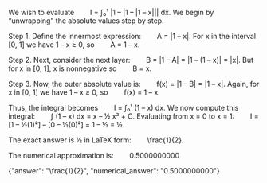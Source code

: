 We wish to evaluate
  I = ∫₀¹ |1 – |1 – |1 – x||| dx.
We begin by “unwrapping” the absolute values step by step.

Step 1. Define the innermost expression:
  A = |1 – x|.
For x in the interval [0, 1] we have 1 – x ≥ 0, so
  A = 1 – x.

Step 2. Next, consider the next layer:
  B = |1 – A| = |1 – (1 – x)| = |x|.
But for x in [0, 1], x is nonnegative so
  B = x.

Step 3. Now, the outer absolute value is:
  f(x) = |1 – B| = |1 – x|.
Again, for x in [0, 1] we have 1 – x ≥ 0, so
  f(x) = 1 – x.

Thus, the integral becomes
  I = ∫₀¹ (1 – x) dx.
We now compute this integral:
  ∫ (1 – x) dx = x – ½ x² + C.
Evaluating from x = 0 to x = 1:
  I = [1 – ½(1)²] – [0 – ½(0)²] = 1 – ½ = ½.

The exact answer is ½ in LaTeX form:
  \frac{1}{2}.

The numerical approximation is:
  0.5000000000

{"answer": "\\frac{1}{2}", "numerical_answer": "0.5000000000"}
